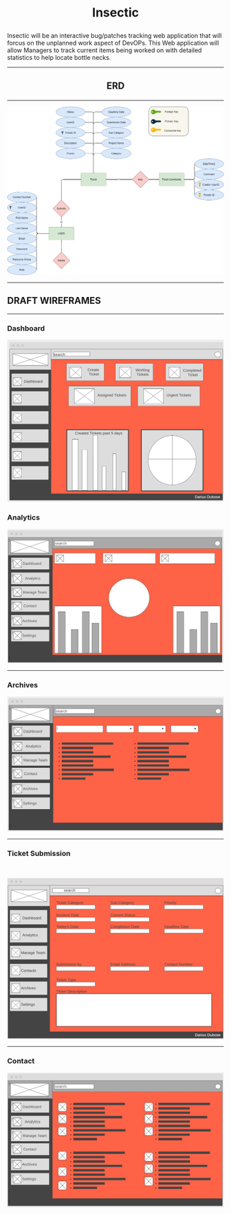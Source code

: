 #   <p align ="center">  Insectic </p>

Insectic will be an interactive bug/patches tracking web application that will forcus on the unplanned work aspect of DevOPs. This Web application will allow Managers to track current items being worked on with detailed statistics to help locate bottle necks.
***
##   <p align="center">  ERD  
***
![](img/myERD.jpg)

***

## DRAFT WIREFRAMES

***

### Dashboard

![](img/dashboard2.JPG)

### Analytics


![](img/Analytic%20page.JPG)

***

### Archives

![](img/Archives.JPG)

***

### Ticket Submission

<br>

![](img/ticket%20submission.png)

***

### Contact


![](img/Contact.JPG)

</p>
